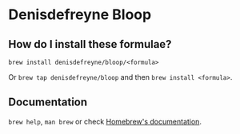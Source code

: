 # Denisdefreyne Bloop

## How do I install these formulae?

`brew install denisdefreyne/bloop/<formula>`

Or `brew tap denisdefreyne/bloop` and then `brew install <formula>`.

## Documentation

`brew help`, `man brew` or check [Homebrew's documentation](https://docs.brew.sh).
